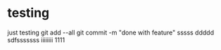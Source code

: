 # testing
just testing
git add --all
git commit -m "done with feature"
sssss
ddddd
sdfsssssss
iiiiiiii
1111